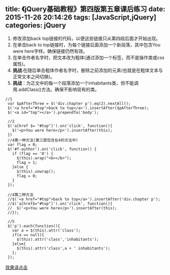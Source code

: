title: 《jQuery基础教程》第四版第五章课后练习
date: 2015-11-26 20:14:26
tags: [JavaScript,jQuery]
categories: jQuery 
---
 1. 修改添加back top链接的代码，以便这些链接只从第四段后面才开始出现。
 2. 在单击back to top链接时，为每个链接后面添加一个新段落，其中包含You were here字样。确保链接仍然有效。 
 3. 在单击作者名字时，把文本改为粗体(通过添加一个标签，而不是操作类或css属性)。
 4. **挑战**:在随后单击粗体作者名字时，删除之前添加的元素(也就是在粗体文本与正常文本之间切换)。
 5. **挑战**：为正文中的每一个段落添加一个inhabitants类，但不能调用.addClass()方法。确保不影响现有的类。
 ```
 //1
  var $pAfterThree = $('div.chapter p').eq(2).nextAll();
  $('<a href="#top">back to top</a>').insertAfter($pAfterThree);
  $('<a id="top"></a>').prependTo('body');
  
  //2
  $('a[href $= "#top"]').on('click', function(){
    $('<p>You were here</p>').insertAfter(this);
  })
  //4第一种方法(第三题包含在4的方法中)
  var flag = 0;
  $('#f-author').on('click', function() {
    if (flag == '0') {
      $(this).wrap("<b></b>");
      flag = 1;
    }else {
      $(this).unwrap();
      flag = 0;
    }
  });
  
  //4第二种方法
  //$('<a href="#top">back to top</a>').insertAfter('div.chapter p');
  //$('a[href$="#top"]').on('click', function(){
  //  $('<p>You were here</p>').insertAfter(this);
  //});

  //5
  $('p').each(function(){
    var a = $(this).attr('class');
    if(a == null){
      $(this).attr('class','inhabitants');
    }else{
      $(this).attr('class',a + ' inhabitants');
    };
  });
 ```
  [效果请点击](http://www.cdyjy.uestc.edu.cn/uestc_la/jQuery/chapter5/index.html)